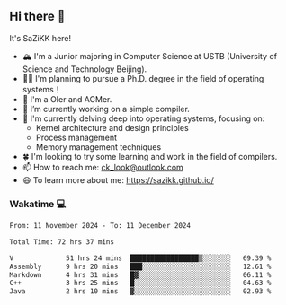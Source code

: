 ## Hi there 👋

It's SaZiKK here!

- 🏔️ I'm a Junior majoring in Computer Science  at USTB (University of Science and Technology Beijing).
- 🧑‍🎓 I'm planning to pursue a Ph.D. degree in the field of operating systems！
- 🚀 I'm a OIer and ACMer.
- 🔭 I’m currently working on a simple compiler.
- 🌱 I'm currently delving deep into operating systems, focusing on:
  - Kernel architecture and design principles
  - Process management
  - Memory management techniques
- 🍀 I'm looking to try some learning and work in the field of compilers.
- 📫 How to reach me: ck_look@outlook.com
- 😄 To learn more about me: https://sazikk.github.io/

  
<!--
**SaZiKK/SaZiKK** is a ✨ _special_ ✨ repository because its `README.md` (this file) appears on your GitHub profile.

Here are some ideas to get you started:

- 🔭 I’m currently working on ...
- 🌱 I’m currently learning ...
- 👯 I’m looking to collaborate on ...
- 🤔 I’m looking for help with ...
- 💬 Ask me about ...
- 📫 How to reach me: ...
- 😄 Pronouns: ...
- ⚡ Fun fact: ...
-->

### Wakatime 💻

<!--START_SECTION:waka-->

```txt
From: 11 November 2024 - To: 11 December 2024

Total Time: 72 hrs 37 mins

V             51 hrs 24 mins  █████████████████▒░░░░░░░   69.39 %
Assembly      9 hrs 20 mins   ███░░░░░░░░░░░░░░░░░░░░░░   12.61 %
Markdown      4 hrs 31 mins   █▓░░░░░░░░░░░░░░░░░░░░░░░   06.11 %
C++           3 hrs 25 mins   █░░░░░░░░░░░░░░░░░░░░░░░░   04.63 %
Java          2 hrs 10 mins   ▓░░░░░░░░░░░░░░░░░░░░░░░░   02.93 %
```

<!--END_SECTION:waka-->
